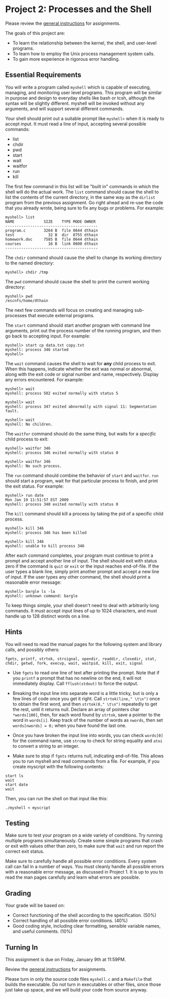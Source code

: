 # Project 2: Processes and the Shell

Please review the [general instructions](general) for assignments.

The goals of this project are:
- To learn the relationship between the kernel, the shell, and user-level programs.
- To learn how to employ the Unix process management system calls.
- To gain more experience in rigorous error handling.

## Essential Requirements

You will write a program called `myshell` which is capable of executing, managing, and monitoring user level programs. This program will be similar in purpose and design to everyday shells like bash or tcsh, although the syntax will be slightly different. myshell will be invoked without any arguments, and will support several different commands.

Your shell should print out a suitable prompt like `myshell>` when it is ready to accept input.
It must read a line of input, accepting several possible commands:

- list
- chdir 
- pwd
- start
- wait
- waitfor
- run
- kill

The first few command in this list will be "built in" commands in which the shell will do the actual work.  The `list` command should cause the shell to list the contents of the current directory, in the same way as the `dirlist` program from the previous assignment.  Go right ahead and re-use the code that you already wrote, being sure to fix any bugs or problems.  For example:

```
myshell> list
NAME             SIZE    TYPE MODE OWNER
-----------------------------------------
program.c        3264 B  file 0644 dthain
test               32 B  dir  0755 dthain
homework.doc     7585 B  file 0644 dthain
courses            16 B  link 0600 dthain
-----------------------------------------
```

The `chdir` command should cause the shell to change its working directory to the named directory:

```
myshell> chdir /tmp
```

The `pwd` command should cause the shell to print the current working directory:

```
myshell> pwd
/escnfs/home/dthain
```

The next few commands will focus on creating and managing sub-processes that execute external programs.

The `start` command should start another program with command line arguments, print out the process number of the running program, and then go back to accepting input.  For example:

```
myshell> start cp data.txt copy.txt
myshell: process 346 started
myshell> 
```

The `wait` command causes the shell to wait for **any** child process to exit. When this happens, indicate whether the exit was normal or abnormal, along with the exit code or signal number and name, respectively. Display any errors encountered. For example:

```
myshell> wait
myshell: process 502 exited normally with status 5

myshell> wait
myshell: process 347 exited abnormally with signal 11: Segmentation fault.

myshell> wait
myshell: No children.
```

The `waitfor` command should do the same thing, but waits for a *specific* child process to exit:

```
myshell> waitfor 346
myshell: process 346 exited normally with status 0

myshell> waitfor 346
myshell: No such process.
```

The `run` command should combine the behavior of `start` and `waitfor`. `run` should start a program, wait for that particular process to finish, and print the exit status. For example:

```
myshell> run date
Mon Jan 19 11:51:57 EST 2009
myshell: process 348 exited normally with status 0
```

The `kill` command should kill a process by taking the pid of a specific child process. 

```
myshell> kill 346
myshell: process 346 has been killed

myshell> kill 346
myshell: unable to kill process 346
```


After each command completes, your program must continue to print a prompt and accept another line of input. The shell should exit with status zero if the command is `quit` or `exit` or the input reaches end-of-file. If the user types a blank line, simply print another prompt and accept a new line of input. If the user types any other command, the shell should print a reasonable error message:

```
myshell> bargle ls -la
myshell: unknown command: bargle
```

To keep things simple, your shell doesn't need to deal with arbitrarily long commands. It must accept input lines of up to 1024 characters, and must handle up to 128 distinct words on a line.

## Hints

You will need to read the manual pages for the following system and library calls, and possibly others:

```
fgets, printf, strtok, strsignal, opendir, readdir, closedir, stat, chdir, getwd, fork, execvp, wait, waitpid, kill, exit, signal
```

- Use `fgets` to read one line of text after printing the prompt. Note that if you `printf` a prompt that has no newline on the end, it will not immediately display. Call `fflush(stdout)` to force the output.

- Breaking the input line into separate word is a little tricky, but is only a few lines of code once you get it right. Call `strtok(line," \t\n")` once to obtain the first word, and then `strtok(0," \t\n")` repeatedly to get the rest, until it returns null. Declare an array of pointers char `*words[100]`, then, for each word found by `strtok`, save a pointer to the word in `words[i]`. Keep track of the number of words as `nwords`, then set `words[nwords] = 0;` when you have found the last one.

- Once you have broken the input line into words, you can check `words[0]` for the command name, use `strcmp` to check for string equality and `atoi` to convert a string to an integer.

- Make sure to stop if `fgets` returns null, indicating end-of-file. This allows you to run myshell and read commands from a file. For example, if you create myscript with the following contents:

```
start ls
wait
start date
wait
```

Then, you can run the shell on that input like this:

```
./myshell < myscript
```

## Testing

Make sure to test your program on a wide variety of conditions. Try running multiple programs simultaneously. Create some simple programs that crash or exit with values other than zero, to make sure that `wait` and run report the correct exit status.

Make sure to carefully handle all possible error conditions. Every system call can fail in a number of ways. You must cleanly handle all possible errors with a reasonable error message, as discussed in Project 1. It is up to you to read the man pages carefully and learn what errors are possible.

## Grading

Your grade will be based on:

- Correct functioning of the shell according to the specification. (50%)
- Correct handling of all possible error conditions. (40%)
- Good coding style, including clear formatting, sensible variable names, and useful comments. (10%)

## Turning In

This assignment is due on Friday, January 9th at 11:59PM.

Review the [general instructions](general) for assignments.

Please turn in only the source code files `myshell.c` and a `Makefile` that builds the executable. Do not turn in executables or other files, since those just take up space, and we will build your code from source anyway.
